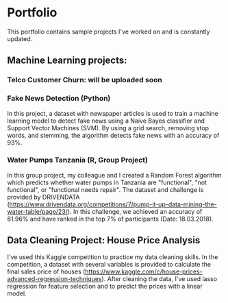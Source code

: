 # Portfolio
This portfolio contains sample projects I've worked on and is constantly updated.

## Machine Learning projects:

### Telco Customer Churn: will be uploaded soon

### Fake News Detection (Python)
In this project, a dataset with newspaper articles is used to train a machine learning model to detect fake news using a Naive Bayes classifier and Support Vector Machines (SVM). By using a grid search, removing stop words, and stemming, the algorithm detects fake news with an accuracy of 93%. 


### Water Pumps Tanzania (R, Group Project)
In this group project, my colleague and I created a Random Forest algorithm which predicts whether water pumps in Tanzania are "functional", "not functional", or "functional needs repair". The dataset and challenge is provided by DRIVENDATA (https://www.drivendata.org/competitions/7/pump-it-up-data-mining-the-water-table/page/23/). In this challenge, we achieved an accuracy of 81.96% and have ranked in the top 7% of participants (Date: 18.03.2018).


## Data Cleaning Project: House Price Analysis
I've used this Kaggle competition to practice my data cleaning skills. In the competition, a dataset with several variables is provided to calculate the final sales price of houses (https://www.kaggle.com/c/house-prices-advanced-regression-techniques). After cleaning the data, I've used lasso regression for feature selection and to predict the prices with a linear model.
